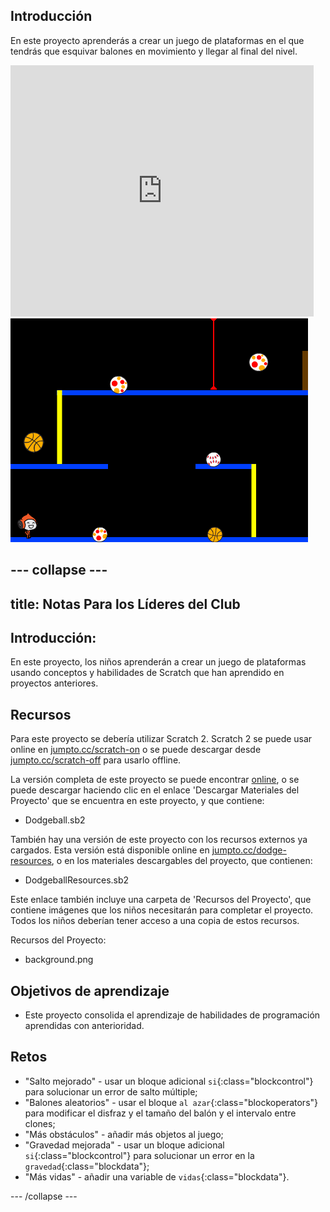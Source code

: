 ## Introducción

En este proyecto aprenderás a crear un juego de plataformas en el que tendrás que esquivar balones en movimiento y llegar al final del nivel.

<div class="scratch-preview">
  <iframe allowtransparency="true" width="485" height="402" src="https://scratch.mit.edu/projects/embed/39740618/?autostart=false" frameborder="0"></iframe>
  <img src="images/dodge-final.png">
</div>


--- collapse ---
---
title: Notas Para los Líderes del Club
---


## Introducción:
En este proyecto, los niños aprenderán a crear un juego de plataformas usando conceptos y habilidades de Scratch que han aprendido en proyectos anteriores.

## Recursos
Para este proyecto se debería utilizar Scratch 2. Scratch 2 se puede usar online en [jumpto.cc/scratch-on](http://jumpto.cc/scratch-on) o se puede descargar desde [jumpto.cc/scratch-off](http://jumpto.cc/scratch-off) para usarlo offline.

La versión completa de este proyecto se puede encontrar <a href="http://scratch.mit.edu/projects/39740618/#editor">online</a>, o se puede descargar haciendo clic en el enlace 'Descargar Materiales del Proyecto' que se encuentra en este proyecto, y que contiene:

+ Dodgeball.sb2

También hay una versión de este proyecto con los recursos externos ya cargados. Esta versión está disponible online en [jumpto.cc/dodge-resources](http://jumpto.cc/dodge-resources), o en los materiales descargables del proyecto, que contienen:

+ DodgeballResources.sb2 

Este enlace también incluye una carpeta de 'Recursos del Proyecto', que contiene imágenes que los niños necesitarán para completar el proyecto. Todos los niños deberían tener acceso a una copia de estos recursos.

Recursos del Proyecto:
+ background.png

## Objetivos de aprendizaje
+ Este proyecto consolida el aprendizaje de habilidades de programación aprendidas con anterioridad.

## Retos
+ "Salto mejorado" - usar un bloque adicional `si`{:class="blockcontrol"} para solucionar un error de salto múltiple;
+ "Balones aleatorios" - usar el bloque `al azar`{:class="blockoperators"} para modificar el disfraz y el tamaño del balón y el intervalo entre clones;
+ "Más obstáculos" - añadir más objetos al juego;
+ "Gravedad mejorada" - usar un bloque adicional `si`{:class="blockcontrol"} para solucionar un error en la `gravedad`{:class="blockdata"};
+ "Más vidas" - añadir una variable de `vidas`{:class="blockdata"}.



--- /collapse ---
